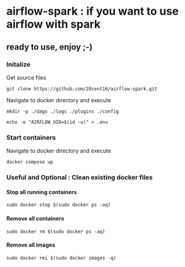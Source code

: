 # airflow-spark : if you want to use airflow with spark
## ready to use, enjoy ;-)

### Initalize
Get source files

`git clone https://github.com/20cent16/airflow-spark.git`

Navigate to docker directory and execute

`mkdir -p ./dags ./logs ./plugins ./config`

`echo -e "AIRFLOW_UID=$(id -u)" > .env`

### Start containers
Navigate to docker directory and execute

`docker compose up`

### Useful and Optional : Clean existing docker files

#### Stop all running containers
`sudo docker stop $(sudo docker ps -aq)`
#### Remove all containers
`sudo docker rm $(sudo docker ps -aq)`
#### Remove all images
`sudo docker rmi $(sudo docker images -q)`
